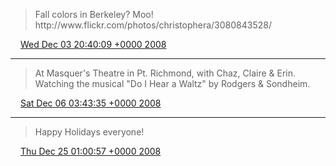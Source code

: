 > Fall colors in Berkeley? Moo\! http://www\.flickr\.com/photos/christophera/3080843528/

<img src="../../media/tweet.ico" width="12" /> [Wed Dec 03 20:40:09 +0000 2008](https://twitter.com/ChristopherA/status/1036852776)

----

> At Masquer's Theatre in Pt\. Richmond, with Chaz, Claire & Erin\. Watching the musical "Do I Hear a Waltz" by Rodgers & Sondheim\.

<img src="../../media/tweet.ico" width="12" /> [Sat Dec 06 03:43:35 +0000 2008](https://twitter.com/ChristopherA/status/1041470936)

----

> Happy Holidays everyone\!

<img src="../../media/tweet.ico" width="12" /> [Thu Dec 25 01:00:57 +0000 2008](https://twitter.com/ChristopherA/status/1077228982)